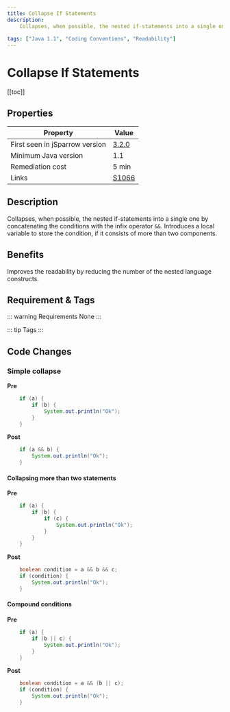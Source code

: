 ```yaml
---
title: Collapse If Statements
description:
    Collapses, when possible, the nested if-statements into a single one by concatenating the conditions with the infix operator &&.
    
tags: ["Java 1.1", "Coding Conventions", "Readability"]
---
```


# Collapse If Statements

[[toc]]

## Properties

| Property                        | Value |
| ------------------------------- | ----- |
| First seen in jSparrow version  | [3.2.0](/eclipse/release-notes.html#_3-2-0)   |
| Minimum Java version            | 1.1   |
| Remediation cost                | 5 min |
| Links                           | [S1066](https://sonarcloud.io/organizations/default/rules?open=squid%3AS1066&q=squid%3AS1066) |

## Description

Collapses, when possible, the nested if-statements into a single one by concatenating the conditions with the infix operator `&&`. 
Introduces a local variable to store the condition, if it consists of more than two components. 

## Benefits

Improves the readability by reducing the number of the nested language constructs. 

## Requirement & Tags

::: warning Requirements
None
:::

::: tip Tags
<TagLinks />
:::


## Code Changes

### Simple collapse
__Pre__
```java
    if (a) {
        if (b) {
            System.out.println("Ok");
        }
    }
```
__Post__
```java
    if (a && b) {
        System.out.println("Ok");
    }
```

#### Collapsing more than two statements
__Pre__
```java
    if (a) {
        if (b) {
            if (c) {					
                System.out.println("Ok");
            }
        }
    }
```
__Post__
```java
    boolean condition = a && b && c;
    if (condition) {
        System.out.println("Ok");
    }
```

#### Compound conditions
__Pre__
```java
    if (a) {
        if (b || c) {					
            System.out.println("Ok");
        }
    }
```
__Post__
```java
    boolean condition = a && (b || c);
    if (condition) {
        System.out.println("Ok");
    }
```